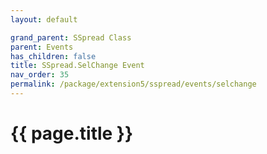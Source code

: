 ```yaml
---
layout: default

grand_parent: SSpread Class
parent: Events
has_children: false
title: SSpread.SelChange Event
nav_order: 35
permalink: /package/extension5/sspread/events/selchange
---
```

# {{ page.title }}
